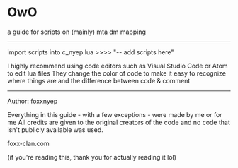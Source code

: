 # OwO

a guide for scripts on (mainly) mta dm mapping
_______________________________________________________
import scripts into c_nyep.lua >>>> "-- add scripts here"


I highly recommend using code editors such as Visual Studio Code or Atom to edit lua files
They change the color of code to make it easy to recognize where things are and the difference between code & comment

_______________________________________________________

Author: foxxnyep

Everything in this guide - with a few exceptions - were made by me or for me
All credits are given to the original creators of the code and no code that isn't publicly available was used.


foxx-clan.com




(if you're reading this, thank you for actually reading it lol)